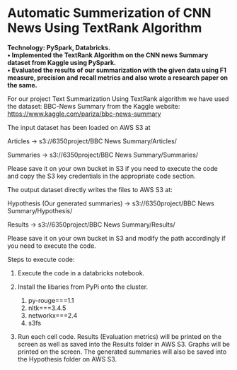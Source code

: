 # Automatic Summerization of CNN News Using TextRank Algorithm
			

**Technology: PySpark, Databricks.<br>
• Implemented the TextRank Algorithm on the CNN news Summary dataset from Kaggle using PySpark.<br> 
• Evaluated the results of our summarization with the given data using F1 measure, precision and recall metrics and also wrote a research paper on the same.<br>**

For our project Text Summarization Using TextRank algorithm we have used the dataset: BBC-News Summary from the Kaggle website: https://www.kaggle.com/pariza/bbc-news-summary

The input dataset has been loaded on AWS S3 at 

Articles 	-> s3://6350project/BBC News Summary/Articles/

Summaries 	-> s3://6350project/BBC News Summary/Summaries/

Please save it on your own bucket in S3 if you need to execute the code and copy the S3 key credentials in the appropriate code section.  


The output dataset directly writes the files to AWS S3 at:

Hypothesis (Our generated summaries) 	-> s3://6350project/BBC News Summary/Hypothesis/

Results				 	-> s3://6350project/BBC News Summary/Results/

Please save it on your own bucket in S3 and modify the path accordingly if you need to execute the code.

Steps to execute code:
1. Execute the code in a databricks notebook.

2. Install the libaries from PyPi onto the cluster.
	1. py-rouge===1.1
	2. nltk===3.4.5
	3. networkx===2.4
	4. s3fs

3. Run each cell code. Results (Evaluation metrics) will be printed on the screen as well as saved into the Results folder in AWS S3. Graphs will be printed on the screen. The generated summaries will also be saved into the Hypothesis folder on AWS S3.
